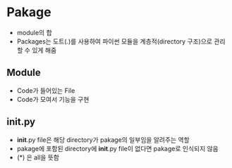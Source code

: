 Pakage
======
+ module의 합
+ Packages는 도트(.)를 사용하여 파이썬 모듈을 계층적(directory 구조)으로 관리할 수 있게 해줌


Module
------
+ Code가 들어있는 File
+ Code가 모여서 기능을 구현


__init__.py
---------
+ __init__.py file은 해당 directory가 pakage의 일부임을 알려주는 역할
+ pakage에 포함된 directory에 __init__.py file이 없다면 pakage로 인식되지 않음
+ (*) 은 all을 뜻함 

